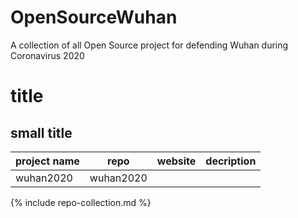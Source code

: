 # OpenSourceWuhan
A collection of all Open Source project for defending Wuhan during Coronavirus 2020


# title

## small title

| project name | repo | website | decription |
|--------------|------|---------|------------|
| wuhan2020| wuhan2020| 

{% include repo-collection.md %}